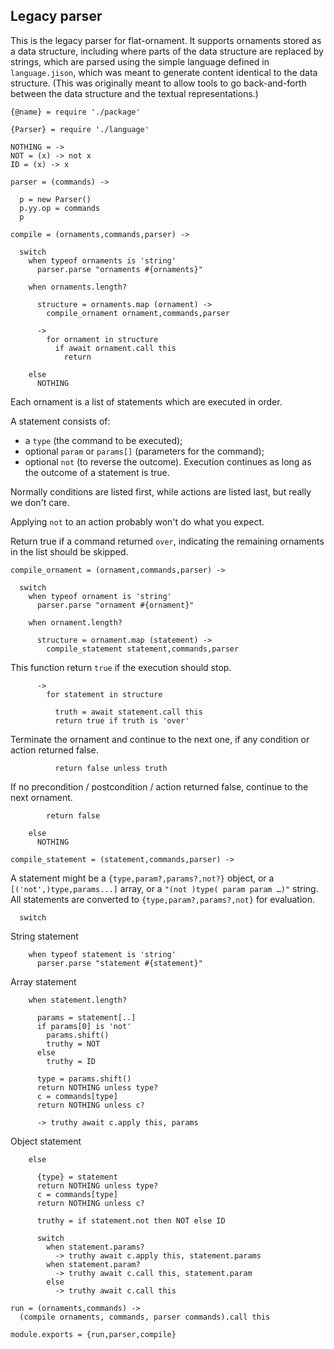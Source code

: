 Legacy parser
-------------

This is the legacy parser for flat-ornament. It supports ornaments stored as a data structure, including where parts of the data structure are replaced by strings, which are parsed using the simple language defined in `language.jison`, which was meant to generate content identical to the data structure. (This was originally meant to allow tools to go back-and-forth between the data structure and the textual representations.)

    {@name} = require './package'

    {Parser} = require './language'

    NOTHING = ->
    NOT = (x) -> not x
    ID = (x) -> x

    parser = (commands) ->

      p = new Parser()
      p.yy.op = commands
      p

    compile = (ornaments,commands,parser) ->

      switch
        when typeof ornaments is 'string'
          parser.parse "ornaments #{ornaments}"

        when ornaments.length?

          structure = ornaments.map (ornament) ->
            compile_ornament ornament,commands,parser

          ->
            for ornament in structure
              if await ornament.call this
                return

        else
          NOTHING

Each ornament is a list of statements which are executed in order.

A statement consists of:
- a `type` (the command to be executed);
- optional `param` or `params[]` (parameters for the command);
- optional `not` (to reverse the outcome).
Execution continues as long as the outcome of a statement is true.

Normally conditions are listed first, while actions are listed last, but really we don't care.

Applying `not` to an action probably won't do what you expect.

Return true if a command returned `over`, indicating the remaining ornaments in the list should be skipped.

    compile_ornament = (ornament,commands,parser) ->

      switch
        when typeof ornament is 'string'
          parser.parse "ornament #{ornament}"

        when ornament.length?

          structure = ornament.map (statement) ->
            compile_statement statement,commands,parser

This function return `true` if the execution should stop.

          ->
            for statement in structure

              truth = await statement.call this
              return true if truth is 'over'

Terminate the ornament and continue to the next one, if any condition or action returned false.

              return false unless truth

If no precondition / postcondition / action returned false, continue to the next ornament.

            return false

        else
          NOTHING

    compile_statement = (statement,commands,parser) ->

A statement might be a `{type,param?,params?,not?}` object, or a `[('not',)type,params...]` array, or a `"(not )type( param param …)"` string.
All statements are converted to `{type,param?,params?,not}` for evaluation.

      switch

String statement

        when typeof statement is 'string'
          parser.parse "statement #{statement}"

Array statement

        when statement.length?

          params = statement[..]
          if params[0] is 'not'
            params.shift()
            truthy = NOT
          else
            truthy = ID

          type = params.shift()
          return NOTHING unless type?
          c = commands[type]
          return NOTHING unless c?

          -> truthy await c.apply this, params

Object statement

        else

          {type} = statement
          return NOTHING unless type?
          c = commands[type]
          return NOTHING unless c?

          truthy = if statement.not then NOT else ID

          switch
            when statement.params?
              -> truthy await c.apply this, statement.params
            when statement.param?
              -> truthy await c.call this, statement.param
            else
              -> truthy await c.call this

    run = (ornaments,commands) ->
      (compile ornaments, commands, parser commands).call this

    module.exports = {run,parser,compile}
